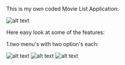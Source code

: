 This is my own coded Movie List Application:

![alt text](https://image.ibb.co/ipcgZn/Screenshot_1521969701.png=10)

Here easy look at some of the features:

1.two menu's with two option's each: 

![alt text](https://image.ibb.co/hGWm0S/Screenshot_1521969810.png=10)
![alt text](https://image.ibb.co/hOg8En/Screenshot_1521969808.png=10) 
![alt text](https://image.ibb.co/dvsgZn/Screenshot_1521969804.png=10)
